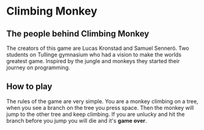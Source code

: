 # Climbing Monkey

## The people behind Climbing Monkey
The creators of this game are Lucas Kronstad and Samuel Sennerö. Two students on Tullinge gymnasium who had a vision to
make the worlds greatest game. Inspired by the jungle and monkeys they started their journey on programming.

## How to play
The rules of the game are very simple.
You are a monkey climbing on a tree, when you see a branch on the tree you press space. Then the monkey will jump to the 
other tree and keep climbing. If you are unlucky and hit the branch before you jump you will die and it's **game over**.

